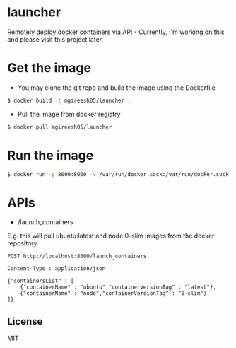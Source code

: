 # launcher
Remotely deploy docker containers via API - Currently, I'm working on this and please visit this project later.

# Get the image

- You may clone the git repo and build the image using the Dockerfile

```sh
$ docker build -t mgireesh05/launcher .
```

- Pull the image from docker registry

```sh
$ docker pull mgireesh05/launcher
```

# Run the image
```sh
$ docker run -p 8000:8000 -v /var/run/docker.sock:/var/run/docker.sock mgireesh05/launcher
```

# APIs

- /launch_containers

E.g. this will pull ubuntu:latest and node:0-slim images from the docker repository

``` 
POST http://localhost:8000/launch_containers

Content-Type : application/json

{"containersList" : [
	{"containerName" : "ubuntu","containerVersionTag" : "latest"},
	{"containerName" : "node","containerVersionTag" : "0-slim"}
]}
```

License
----

MIT